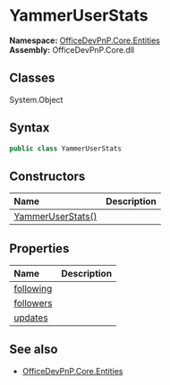 # YammerUserStats
  

**Namespace:** [OfficeDevPnP.Core.Entities](OfficeDevPnP.Core.Entities.md)  
**Assembly:** OfficeDevPnP.Core.dll  
## Classes
System.Object  
## Syntax
```C#
public class YammerUserStats
```
## Constructors
|**Name**|**Description**|
|:-----|:-----|
| [YammerUserStats()](YammerUserStatsconstructor1details.md) | 
## Properties
|**Name**|**Description**|
|:-----|:-----|
| [following](YammerUserStats.following.md) | 
| [followers](YammerUserStats.followers.md) | 
| [updates](YammerUserStats.updates.md) | 
## See also
- [OfficeDevPnP.Core.Entities](OfficeDevPnP.Core.Entities.md)
